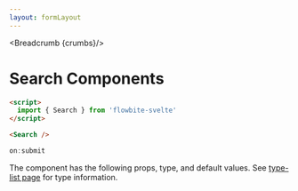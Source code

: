 ```yaml
---
layout: formLayout
---
```


<script>
  import Htwo from '../utils/Htwo.svelte'
    import ExampleDiv from '../utils/ExampleDiv.svelte'
  import { Search, Table, TableDefaultRow, Breadcrumb } from '$lib/index'
  import componentProps from '../props/Search.json'
  let items = componentProps.props
  let propHeader = ['Name', 'Type', 'Default']
  let divClass='w-full relative overflow-x-auto shadow-md sm:rounded-lg py-4'
  let theadClass ='text-xs text-gray-700 uppercase bg-gray-50 dark:bg-gray-700 dark:text-white'

  let crumbs = [
    {
      label:'Home',
      href:'/'
    },
    {
      label:'Forms',
      href:'/forms/'
    },
    {
      label:'Search',
      href:'/forms/search'
    }
  ]
</script>

<Breadcrumb {crumbs}/>

<h1 class="text-3xl w-full dark:text-white py-8">Search Components</h1>

<Htwo label="Examples" />

<ExampleDiv>
<Search />
</ExampleDiv>

```html
<script>
  import { Search } from 'flowbite-svelte'
</script>

<Search />
```

<Htwo label="Event handlers" />

```js
on:submit
```

<Htwo label="Props" />

<p>The component has the following props, type, and default values. See <a href="/types">type-list page</a> for type information.</p>

<Table header={propHeader} {divClass} {theadClass}>
  <TableDefaultRow {items} rowState='hover' />
</Table>